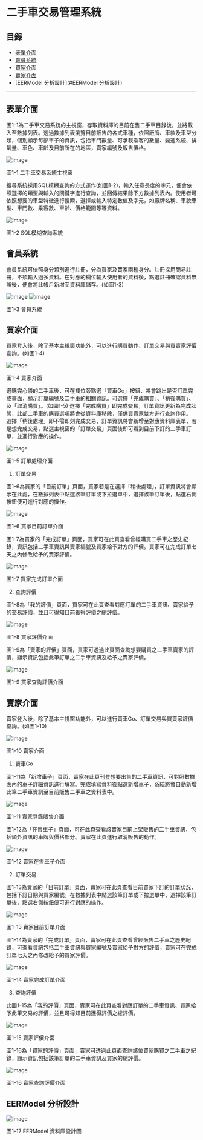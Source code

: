 # 二手車交易管理系統

## 目錄
- [表單介面](#表單介面)
- [會員系統](#會員系統)
- [買家介面](#買家介面)
- [賣家介面](#賣家介面)
- [EERModel 分析設計](#EERModel 分析設計)

---

## 表單介面

圖1-1為二手車交易系統的主視窗，存取資料庫的目前在售二手車目錄後，並將載入至數據列表。透過數據列表瀏覽目前販售的各式車種，依照廠牌、車款及車型分類，個別顯示每部車子的資訊，包括車門數量、可承載乘客的數量、變速系統、排氣量、車色、車齡及目前所在的地區，賣家編號及販售價格。
    
![image](https://user-images.githubusercontent.com/75149212/139477528-580f2482-84fc-4a46-bfc4-8936c7228b9e.png)

圖1-1  二手車交易系統主視窗


搜尋系統採用SQL模糊查詢的方式運作(如圖1-2)，輸入任意長度的字元，便會依照選擇的類型與輸入的關鍵字進行查詢，並回傳結果餘下方數據列表內。使用者可依照想要的車型特徵進行搜索，選擇或輸入特定數值及字元，如廠牌名稱、車款車型、車門數、乘客數、車齡、價格範圍等等資料。

![image](https://user-images.githubusercontent.com/75149212/139477759-f703a307-890a-4f9f-af82-e2342d5a1dd6.png)

圖1-2  SQL模糊查詢系統



## 會員系統

會員系統可依照身分類別進行註冊，分為買家及賣家兩種身分。註冊採用簡易註冊，不須輸入過多資料。在對應的欄位輸入使用者的資料後，點選註冊確認資料無誤後，便會將此帳戶新增至資料庫儲存。(如圖1-3)

![image](https://user-images.githubusercontent.com/75149212/139477925-4907b617-c45f-4db2-a3b6-c1487022f852.png)
![image](https://user-images.githubusercontent.com/75149212/139477928-734f210b-8d49-4a0c-8e4e-043ae8d0e5ab.png)

圖1-3  會員系統

## 買家介面

買家登入後，除了基本主視窗功能外，可以進行購買動作、訂單交易與買賣家評價查詢。(如圖1-4)

![image](https://user-images.githubusercontent.com/75149212/139478002-8b8e432b-ce2d-43dd-83f8-196ab90caa4b.png)

圖1-4  買家介面

選購完心儀的二手車後，可在欄位旁點選「買車Go」按鈕，將會跳出是否訂單完成畫面，顯示訂單編號及二手車的相關資訊。可選擇「完成購買」、「稍後購買」、及「取消購買」。(如圖1-5)
選擇「完成購買」即完成交易，訂單資訊更新為完成狀態，此部二手車的購買選項將會從資料庫移除，僅供買賣家雙方進行查詢作用。
選擇「稍後處理」即不需即刻完成交易，訂單資訊將會新增至對應資料庫表單，若是想完成交易，點選主視窗的「訂單交易」頁面後即可看到目前下訂的二手車訂單，並進行對應的操作。

![image](https://user-images.githubusercontent.com/75149212/139478048-521e5d71-2ab7-4e1c-9138-a3f1903bf31f.png)

圖1-5  訂單處理介面

1. 訂單交易

圖1-6為買家的「目前訂單」頁面，買家若是在選擇「稍後處理」，訂單資訊將會顯示在此處，在數據列表中點選該筆訂單或下拉選單中，選擇該筆訂單後，點選右側按鈕便可進行對應的操作。

![image](https://user-images.githubusercontent.com/75149212/139478128-15489e2e-3a21-494f-bbf1-ae90a06b7241.png)

圖1-6  買家目前訂單介面

圖1-7為買家的「完成訂單」頁面，買家可在此頁查看曾經購買二手車之歷史紀錄，資訊包括二手車資訊與賣家編號及買家給予對方的評價。買家可在完成訂單七天之內修改給予的賣家評價。

![image](https://user-images.githubusercontent.com/75149212/139478509-dafa9767-e384-4302-8acb-f8490cc84bea.png)

圖1-7  買家完成訂單介面

2. 查詢評價

圖1-8為「我的評價」頁面，買家可在此頁查看對應訂單的二手車資訊、賣家給予的交易評價，並且可得知目前獲得評價之總評價。

![image](https://user-images.githubusercontent.com/75149212/139478567-d7d6243d-27cd-4780-a296-8dccbe323644.png)

圖1-8  買家評價介面

圖1-9為「賣家的評價」頁面，買家可透過此頁面查詢想要購買之二手車賣家的評價，顯示資訊包括此筆訂單之二手車資訊及給予之賣家評價。

![image](https://user-images.githubusercontent.com/75149212/139478607-224cc2b7-f0bc-4cf8-b24e-f1148599fe15.png)

圖1-9  買家查詢評價介面

## 賣家介面

賣家登入後，除了基本主視窗功能外，可以進行賣車Go、訂單交易與買賣家評價查詢。(如圖1-10)

![image](https://user-images.githubusercontent.com/75149212/139478698-f51dcd84-c655-452b-b566-f48e717f2578.png)

圖1-10  賣家介面

1. 賣車Go

圖1-11為「新增車子」頁面，賣家在此頁刊登想要出售的二手車資訊，可對照數據表內的車子詳細資訊進行填寫。完成填寫資料後點選新增車子，系統將會自動新增此筆二手車資訊至目前販售二手車之資料表中。

![image](https://user-images.githubusercontent.com/75149212/139478738-800ab34b-df6d-4428-b05d-bbe21532ed6c.png)

圖1-11  賣家登錄販售介面

圖1-12為「在售車子」頁面，可在此頁查看該賣家目前上架販售的二手車資訊，包括額外資訊的車牌與價格部分。賣家在此頁進行取消販售的動作。

![image](https://user-images.githubusercontent.com/75149212/139478776-ce5cd707-6874-43c2-bdb9-1c3666137770.png)

圖1-12  賣家在售車子介面

2. 訂單交易

圖1-13為賣家的「目前訂單」頁面，賣家可在此頁查看目前買家下訂的訂單狀況，包括下訂日期與買家編號。在數據列表中點選該筆訂單或下拉選單中，選擇該筆訂單後，點選右側按鈕便可進行對應的操作。

![image](https://user-images.githubusercontent.com/75149212/139478859-fdd29523-7fa3-4077-8435-9cd3730ca466.png)

圖1-13  賣家目前訂單介面

圖1-14為賣家的「完成訂單」頁面，賣家可在此頁查看曾經販售二手車之歷史紀錄，可查看資訊包括二手車資訊與買家編號及賣家給予對方的評價，賣家可在完成訂單七天之內修改給予的買家評價。

![image](https://user-images.githubusercontent.com/75149212/139478890-5e98f852-322e-49d3-b9c3-ed32899f1c32.png)

圖1-14  賣家完成訂單介面

3. 查詢評價

此圖1-15為「我的評價」頁面，賣家可在此頁查看對應訂單的二手車資訊、買家給予此筆交易的評價，並且可得知目前獲得評價之總評價。

![image](https://user-images.githubusercontent.com/75149212/139478942-977e0410-d77c-4cf4-b3ce-b45bf8eb37e0.png)

圖1-15  賣家評價介面
 
圖1-16為「買家的評價」頁面，賣家可透過此頁面查詢該位買家購買之二手車之紀錄，顯示資訊包括該筆訂單的二手車資訊及買家的總評價。

![image](https://user-images.githubusercontent.com/75149212/139478983-5f034e94-e2d5-48ac-83c5-528c254a4cda.png)

圖1-16  賣家查詢評價介面


## EERModel 分析設計

![image](https://user-images.githubusercontent.com/75149212/139479024-a26aaefa-5551-4323-b57b-762b5795f89e.png)

圖1-17  EERModel 資料庫設計圖

